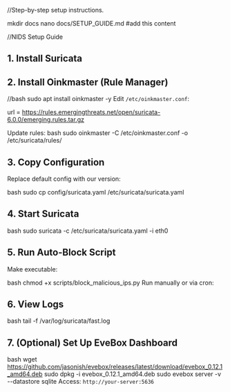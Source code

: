 //Step-by-step setup instructions.

mkdir docs
nano docs/SETUP_GUIDE.md
#add this content

//NIDS Setup Guide

## 1. Install Suricata
## 2. Install Oinkmaster (Rule Manager)

//bash sudo apt install oinkmaster -y
Edit `/etc/oinkmaster.conf`:

url = https://rules.emergingthreats.net/open/suricata-6.0.0/emerging.rules.tar.gz

Update rules:
bash sudo oinkmaster -C /etc/oinkmaster.conf -o /etc/suricata/rules/
## 3. Copy Configuration
Replace default config with our version:

bash sudo cp config/suricata.yaml /etc/suricata/suricata.yaml
## 4. Start Suricata

bash sudo suricata -c /etc/suricata/suricata.yaml -i eth0
## 5. Run Auto-Block Script
Make executable:

bash chmod +x scripts/block_malicious_ips.py
Run manually or via cron:

## 6. View Logs
bash tail -f /var/log/suricata/fast.log

## 7. (Optional) Set Up EveBox Dashboard
bash wget https://github.com/jasonish/evebox/releases/latest/download/evebox_0.12.1_amd64.deb sudo dpkg -i evebox_0.12.1_amd64.deb sudo evebox server -v --datastore sqlite
Access: `http://your-server:5636`

